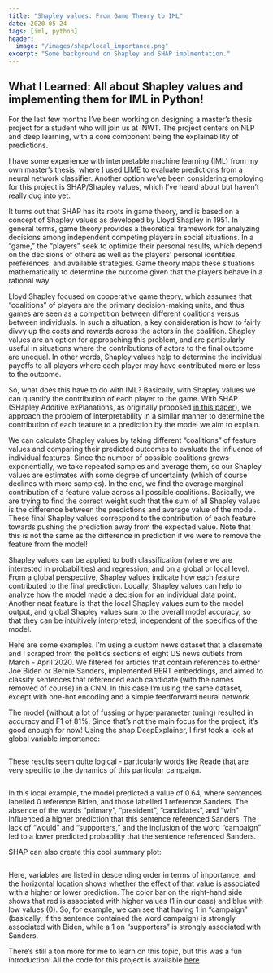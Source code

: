 ```yaml
---
title: "Shapley values: From Game Theory to IML"
date: 2020-05-24
tags: [iml, python]
header: 
  image: "/images/shap/local_importance.png"
excerpt: "Some background on Shapley and SHAP implmentation."
---
```


## What I Learned: All about Shapley values and implementing them for IML in Python!

For the last few months I’ve been working on designing a master’s thesis project for a student who will join us at INWT. The project centers on NLP and deep learning, with a core component being the explainability of predictions.

I have some experience with interpretable machine learning (IML) from my own master’s thesis, where I used LIME to evaluate predictions from a neural network classifier. Another option we’ve been considering employing for this project is SHAP/Shapley values, which I’ve heard about but haven’t really dug into yet.

It turns out that SHAP has its roots in game theory, and is based on a concept of Shapley values as developed by Lloyd Shapley in 1951. In general terms, game theory provides a theoretical framework for analyzing decisions among independent competing players in social situations. In a “game,” the “players” seek to optimize their personal results, which depend on the decisions of others as well as the players’ personal identities, preferences, and available strategies. Game theory maps these situations mathematically to determine the outcome given that the players behave in a rational way.

Lloyd Shapley focused on cooperative game theory, which assumes that “coalitions” of players are the primary decision-making units, and thus games are seen as a competition between different coalitions versus between individuals. In such a situation, a key consideration is how to fairly divvy up the costs and rewards across the actors in the coalition. Shapley values are an option for approaching this problem, and are particularly useful in situations where the contributions of actors to the final outcome are unequal. In other words, Shapley values help to determine the individual payoffs to all players where each player may have contributed more or less to the outcome. 

So, what does this have to do with IML? Basically, with Shapley values we can quantify the contribution of each player to the game. With SHAP (SHapley Additive exPlanations, as originally proposed [in this paper](https://papers.nips.cc/paper/7062-a-unified-approach-to-interpreting-model-predictions.pdf)), we approach the problem of interpretability in a similar manner to determine the contribution of each feature to a prediction by the model we aim to explain. 

We can calculate Shapley values by taking different “coalitions” of feature values and comparing their predicted outcomes to evaluate the influence of individual features. Since the number of possible coalitions grows exponentially, we take repeated samples and average them, so our Shapley values are estimates with some degree of uncertainty (which of course declines with more samples). In the end, we find the average marginal contribution of a feature value across all possible coalitions. Basically, we are trying to find the correct weight such that the sum of all Shapley values is the difference between the predictions and average value of the model. These final Shapley values correspond to the contribution of each feature towards pushing the prediction away from the expected value. Note that this is not the same as the difference in prediction if we were to remove the feature from the model!

Shapley values can be applied to both classification (where we are interested in probabilities) and regression, and on a global or local level. From a global perspective, Shapley values indicate how each feature contributed to the final prediction. Locally, Shapley values can help to analyze how the model made a decision for an individual data point. Another neat feature is that the local Shapley values sum to the model output, and global Shapley values sum to the overall model accuracy, so that they can be intuitively interpreted, independent of the specifics of the model.

Here are some examples. I’m using a custom news dataset that a classmate and I scraped from the politics sections of eight US news outlets from March - April 2020. We filtered for articles that contain references to either Joe Biden or Bernie Sanders, implemented BERT embeddings, and aimed to classify sentences that referenced each candidate (with the names removed of course) in a CNN. In this case I’m using the same dataset, except with one-hot encoding and a simple feedforward neural network. 

The model (without a lot of fussing or hyperparameter tuning) resulted in accuracy and F1 of 81%. Since that’s not the main focus for the project, it’s good enough for now! Using the shap.DeepExplainer, I first took a look at global variable importance:

<img src="https://marinawyss.github.io/shap/assets/images/shap/global_importance.png" alt="">

These results seem quite logical - particularly words like Reade that are very specific to the dynamics of this particular campaign. 

<img src="https://marinawyss.github.io/shap/assets/images/shap/local_importance.png" alt="">

In this local example, the model predicted a value of 0.64, where sentences labelled 0 reference Biden, and those labelled 1 reference Sanders. The absence of the words “primary”, “president”, “candidates”, and “win” influenced a higher prediction that this sentence referenced Sanders. The lack of “would” and “supporters,” and the inclusion of the word “campaign” led to a lower predicted probability that the sentence referenced Sanders. 

SHAP can also create this cool summary plot:

<img src="https://marinawyss.github.io/shap/assets/images/shap/summary_plot.png" alt="">

Here, variables are listed in descending order in terms of importance, and the horizontal location shows whether the effect of that value is associated with a higher or lower prediction. The color bar on the right-hand side shows that red is associated with higher values (1 in our case) and blue with low values (0). So, for example, we can see that having 1 in “campaign” (basically, if the sentence contained the word campaign) is strongly associated with Biden, while a 1 on “supporters” is strongly associated with Sanders. 

There’s still a ton more for me to learn on this topic, but this was a fun introduction! All the code for this project is available [here](https://github.com/MarinaWyss/iml-practice/blob/master/shap.ipynb).

